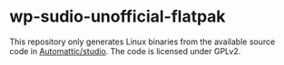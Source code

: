 # wp-sudio-unofficial-flatpak
This repository only generates Linux binaries from the available source code in [Automattic/studio](https://github.com/Automattic/studio). The code is licensed under GPLv2.
